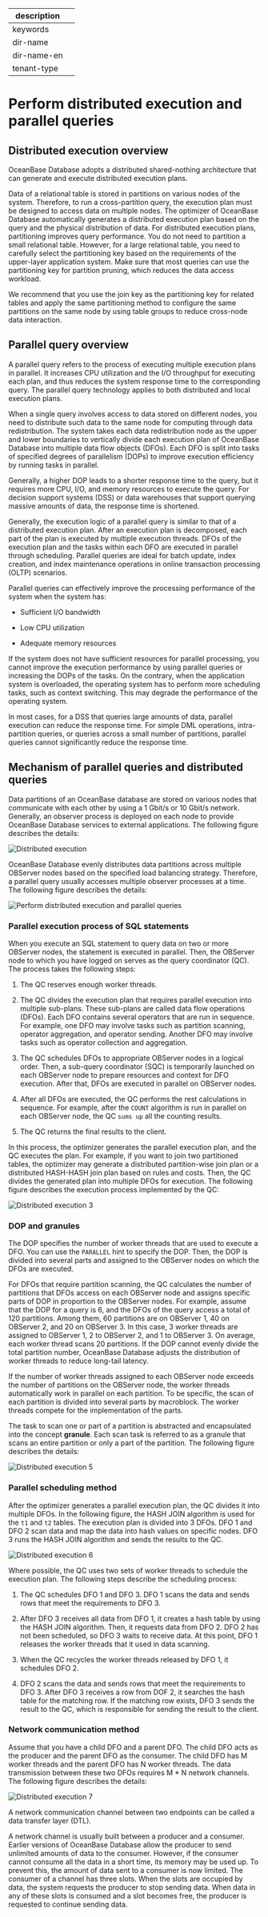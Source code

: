 |description||
|---|---|
|keywords||
|dir-name||
|dir-name-en||
|tenant-type||

# Perform distributed execution and parallel queries

## Distributed execution overview

OceanBase Database adopts a distributed shared-nothing architecture that can generate and execute distributed execution plans.

Data of a relational table is stored in partitions on various nodes of the system. Therefore, to run a cross-partition query, the execution plan must be designed to access data on multiple nodes. The optimizer of OceanBase Database automatically generates a distributed execution plan based on the query and the physical distribution of data. For distributed execution plans, partitioning improves query performance. You do not need to partition a small relational table. However, for a large relational table, you need to carefully select the partitioning key based on the requirements of the upper-layer application system. Make sure that most queries can use the partitioning key for partition pruning, which reduces the data access workload.

We recommend that you use the join key as the partitioning key for related tables and apply the same partitioning method to configure the same partitions on the same node by using table groups to reduce cross-node data interaction.

## Parallel query overview

A parallel query refers to the process of executing multiple execution plans in parallel. It increases CPU utilization and the I/O throughput for executing each plan, and thus reduces the system response time to the corresponding query. The parallel query technology applies to both distributed and local execution plans.

When a single query involves access to data stored on different nodes, you need to distribute such data to the same node for computing through data redistribution. The system takes each data redistribution node as the upper and lower boundaries to vertically divide each execution plan of OceanBase Database into multiple data flow objects (DFOs). Each DFO is split into tasks of specified degrees of parallelism (DOPs) to improve execution efficiency by running tasks in parallel.

Generally, a higher DOP leads to a shorter response time to the query, but it requires more CPU, I/O, and memory resources to execute the query. For decision support systems (DSS) or data warehouses that support querying massive amounts of data, the response time is shortened.

Generally, the execution logic of a parallel query is similar to that of a distributed execution plan. After an execution plan is decomposed, each part of the plan is executed by multiple execution threads. DFOs of the execution plan and the tasks within each DFO are executed in parallel through scheduling. Parallel queries are ideal for batch update, index creation, and index maintenance operations in online transaction processing (OLTP) scenarios.

Parallel queries can effectively improve the processing performance of the system when the system has:

* Sufficient I/O bandwidth

* Low CPU utilization

* Adequate memory resources

If the system does not have sufficient resources for parallel processing, you cannot improve the execution performance by using parallel queries or increasing the DOPs of the tasks. On the contrary, when the application system is overloaded, the operating system has to perform more scheduling tasks, such as context switching. This may degrade the performance of the operating system.

In most cases, for a DSS that queries large amounts of data, parallel execution can reduce the response time. For simple DML operations, intra-partition queries, or queries across a small number of partitions, parallel queries cannot significantly reduce the response time.

## Mechanism of parallel queries and distributed queries

Data partitions of an OceanBase database are stored on various nodes that communicate with each other by using a 1 Gbit/s or 10 Gbit/s network. Generally, an observer process is deployed on each node to provide OceanBase Database services to external applications. The following figure describes the details:

![Distributed execution](https://obbusiness-private.oss-cn-shanghai.aliyuncs.com/doc/img/observer-enterprise/V4.2.1/700.reference/100.oceanbase-database-concepts/700.user-interface-and-query-language/100.distributed-execution-and-parallel-query_sql/1.parallel_query1.png)

OceanBase Database evenly distributes data partitions across multiple OBServer nodes based on the specified load balancing strategy. Therefore, a parallel query usually accesses multiple observer processes at a time. The following figure describes the details:

![Perform distributed execution and parallel queries](https://obbusiness-private.oss-cn-shanghai.aliyuncs.com/doc/img/observer-enterprise/V4.2.1/EN_US/700.reference/100.oceanbase-database-concepts/%E5%86%85%E6%A0%B816-2.png)

### Parallel execution process of SQL statements

When you execute an SQL statement to query data on two or more OBServer nodes, the statement is executed in parallel. Then, the OBServer node to which you have logged on serves as the query coordinator (QC). The process takes the following steps:

1. The QC reserves enough worker threads.

2. The QC divides the execution plan that requires parallel execution into multiple sub-plans. These sub-plans are called data flow operations (DFOs). Each DFO contains several operators that are run in sequence. For example, one DFO may involve tasks such as partition scanning, operator aggregation, and operator sending. Another DFO may involve tasks such as operator collection and aggregation.

3. The QC schedules DFOs to appropriate OBServer nodes in a logical order. Then, a sub-query coordinator (SQC) is temporarily launched on each OBServer node to prepare resources and context for DFO execution. After that, DFOs are executed in parallel on OBServer nodes.

4. After all DFOs are executed, the QC performs the rest calculations in sequence. For example, after the `COUNT` algorithm is run in parallel on each OBServer node, the QC `sums up` all the counting results.

5. The QC returns the final results to the client.

In this process, the optimizer generates the parallel execution plan, and the QC executes the plan. For example, if you want to join two partitioned tables, the optimizer may generate a distributed partition-wise join plan or a distributed HASH-HASH join plan based on rules and costs. Then, the QC divides the generated plan into multiple DFOs for execution. The following figure describes the execution process implemented by the QC:

![Distributed execution 3](https://obbusiness-private.oss-cn-shanghai.aliyuncs.com/doc/img/observer-enterprise/V4.2.1/EN_US/700.reference/100.oceanbase-database-concepts/%E5%86%85%E6%A0%B816-3.png)

### DOP and granules

The DOP specifies the number of worker threads that are used to execute a DFO. You can use the `PARALLEL` hint to specify the DOP. Then, the DOP is divided into several parts and assigned to the OBServer nodes on which the DFOs are executed.

For DFOs that require partition scanning, the QC calculates the number of partitions that DFOs access on each OBServer node and assigns specific parts of DOP in proportion to the OBServer nodes. For example, assume that the DOP for a query is 6, and the DFOs of the query access a total of 120 partitions. Among them, 60 partitions are on OBServer 1, 40 on OBServer 2, and 20 on OBServer 3. In this case, 3 worker threads are assigned to OBServer 1, 2 to OBServer 2, and 1 to OBServer 3. On average, each worker thread scans 20 partitions. If the DOP cannot evenly divide the total partition number, OceanBase Database adjusts the distribution of worker threads to reduce long-tail latency.

If the number of worker threads assigned to each OBServer node exceeds the number of partitions on the OBServer node, the worker threads automatically work in parallel on each partition. To be specific, the scan of each partition is divided into several parts by macroblock. The worker threads compete for the implementation of the parts.

The task to scan one or part of a partition is abstracted and encapsulated into the concept **granule**. Each scan task is referred to as a granule that scans an entire partition or only a part of the partition. The following figure describes the details:

![Distributed execution 5](https://obbusiness-private.oss-cn-shanghai.aliyuncs.com/doc/img/observer-enterprise/V4.2.1/700.reference/100.oceanbase-database-concepts/700.user-interface-and-query-language/100.distributed-execution-and-parallel-query_sql/4.parallel_query4.png)

### Parallel scheduling method

After the optimizer generates a parallel execution plan, the QC divides it into multiple DFOs. In the following figure, the HASH JOIN algorithm is used for the `t1` and `t2` tables. The execution plan is divided into 3 DFOs. DFO 1 and DFO 2 scan data and map the data into hash values on specific nodes. DFO 3 runs the HASH JOIN algorithm and sends the results to the QC.

![Distributed execution 6](https://obbusiness-private.oss-cn-shanghai.aliyuncs.com/doc/img/observer-enterprise/V4.2.1/700.reference/100.oceanbase-database-concepts/700.user-interface-and-query-language/100.distributed-execution-and-parallel-query_sql/5.parallel_query5.png)

Where possible, the QC uses two sets of worker threads to schedule the execution plan. The following steps describe the scheduling process:

1. The QC schedules DFO 1 and DFO 3. DFO 1 scans the data and sends rows that meet the requirements to DFO 3.

2. After DFO 3 receives all data from DFO 1, it creates a hash table by using the HASH JOIN algorithm. Then, it requests data from DFO 2. DFO 2 has not been scheduled, so DFO 3 waits to receive data. At this point, DFO 1 releases the worker threads that it used in data scanning.

3. When the QC recycles the worker threads released by DFO 1, it schedules DFO 2.

4. DFO 2 scans the data and sends rows that meet the requirements to DFO 3. After DFO 3 receives a row from DOF 2, it searches the hash table for the matching row. If the matching row exists, DFO 3 sends the result to the QC, which is responsible for sending the result to the client.

### Network communication method

Assume that you have a child DFO and a parent DFO. The child DFO acts as the producer and the parent DFO as the consumer. The child DFO has M worker threads and the parent DFO has N worker threads. The data transmission between these two DFOs requires M * N network channels. The following figure describes the details:

![Distributed execution 7](https://obbusiness-private.oss-cn-shanghai.aliyuncs.com/doc/img/observer-enterprise/V4.2.1/700.reference/100.oceanbase-database-concepts/700.user-interface-and-query-language/100.distributed-execution-and-parallel-query_sql/6.Network_communication_methods.png)

A network communication channel between two endpoints can be called a data transfer layer (DTL).

A network channel is usually built between a producer and a consumer. Earlier versions of OceanBase Database allow the producer to send unlimited amounts of data to the consumer. However, if the consumer cannot consume all the data in a short time, its memory may be used up. To prevent this, the amount of data sent to a consumer is now limited. The consumer of a channel has three slots. When the slots are occupied by data, the system requests the producer to stop sending data. When data in any of these slots is consumed and a slot becomes free, the producer is requested to continue sending data.
